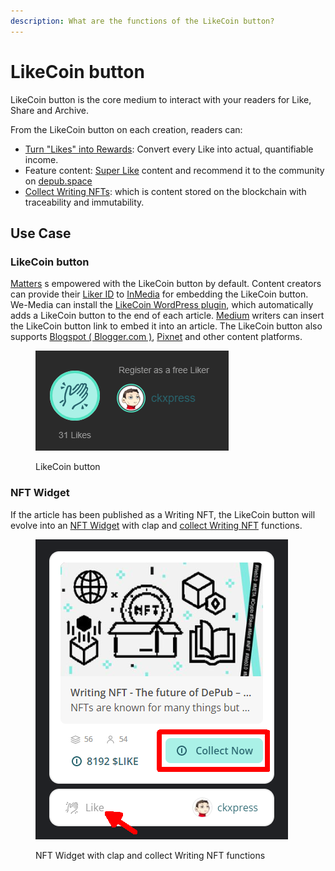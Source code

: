```yaml
---
description: What are the functions of the LikeCoin button?
---
```


# LikeCoin button

LikeCoin button is the core medium to interact with your readers for Like, Share and Archive.

From the LikeCoin button on each creation, readers can:

* [Turn "Likes" into Rewards](../liker-land/like.md): Convert every Like into actual, quantifiable income.
* Feature content: [Super Like](../liker-land/superlike.md) content and recommend it to the community on [depub.space](../depub.space/)
* [Collect Writing NFTs](../../depub/collect-writing-nft/): which is content stored on the blockchain with traceability and immutability.

## Use Case

### LikeCoin button

[Matters](https://matters.town/) s empowered with the LikeCoin button by default. Content creators can provide their [Liker ID](../liker-id/) to [InMedia](https://www.inmediahk.net/) for embedding the LikeCoin button. We-Media can install the [LikeCoin WordPress plugin](https://wordpress.org/plugins/likecoin/), which automatically adds a LikeCoin button to the end of each article. [Medium](https://medium.com/) writers can insert the LikeCoin button link to embed it into an article. The LikeCoin button also supports [Blogspot ( Blogger.com )](https://www.blogger.com/dashboard/reading), [Pixnet](https://appmarket.pixnet.tw/#!/addon/1331) and other content platforms.

<figure><img src="../../.gitbook/assets/LikeCoin button-en.png" alt=""><figcaption><p>LikeCoin button</p></figcaption></figure>

### NFT Widget

If the article has been published as a Writing NFT, the LikeCoin button will evolve into an [NFT Widget](../../depub/collect-writing-nft/nft-widget.md) with clap and [collect Writing NFT](../../depub/collect-writing-nft/) functions.

<figure><img src="../../.gitbook/assets/NFT Widget-en.png" alt=""><figcaption><p>NFT Widget with clap and collect Writing NFT functions</p></figcaption></figure>
